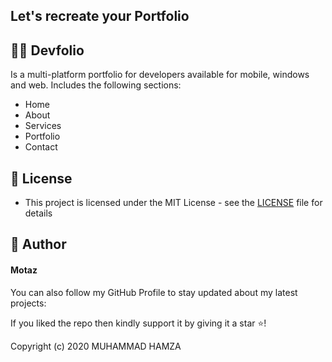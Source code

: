 ## Let's recreate your Portfolio






## 🧑‍💻 Devfolio
Is a multi-platform portfolio for developers available for mobile, windows and web. Includes the following sections:
- Home
- About
- Services
- Portfolio
- Contact





## 🔑 License
- This project is licensed under the MIT License - see the [LICENSE](LICENSE.md) file for details

## 🧑 Author

#### Motaz

You can also follow my GitHub Profile to stay updated about my latest projects:


If you liked the repo then kindly support it by giving it a star ⭐!

Copyright (c) 2020 MUHAMMAD HAMZA
